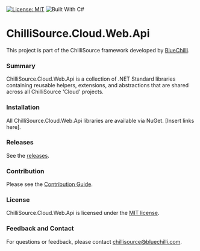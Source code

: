 [![License: MIT](https://img.shields.io/badge/License-MIT-blue.svg)](https://opensource.org/licenses/MIT) ![Built With C#](https://img.shields.io/badge/Built_with-C%23-green.svg)

# ChilliSource.Cloud.Web.Api #

This project is part of the ChilliSource framework developed by [BlueChilli](https://github.com/BlueChilli).

### Summary ###

ChilliSource.Cloud.Web.Api is a collection of .NET Standard libraries containing reusable helpers, extensions, and abstractions that are shared across all ChilliSource 'Cloud' projects.

### Installation ###

All ChilliSource.Cloud.Web.Api libraries are available via NuGet. [Insert links here].

### Releases ###

See the [releases](https://github.com/BlueChilli/ChilliSource.Cloud.Web.Api/releases).

### Contribution ###

Please see the [Contribution Guide](.github/CONTRIBUTING.md).

### License ###

ChilliSource.Cloud.Web.Api is licensed under the [MIT license](LICENSE).

### Feedback and Contact ###

For questions or feedback, please contact [chillisource@bluechilli.com](mailto:chillisource@bluechilli.com).


